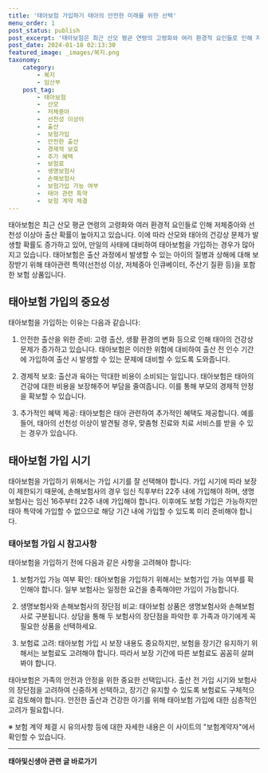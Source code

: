 ```yaml
---
title: '태아보험 가입하기 태아의 안전한 미래를 위한 선택'
menu_order: 1
post_status: publish
post_excerpt: '태아보험은 최근 산모 평균 연령의 고령화와 여러 환경적 요인들로 인해 저체중아와 선천성 이상아 출산 확률이 높아지고 있습니다. 이에 따라 산모와 태아의 건강상 문제가 발생할 확률도 증가하고 있어, 만일의 사태에 대비하여 태아보험을 가입하는 경우가 많아지고 있습니다. 태아보험은 출산 과정에서 발생할 수 있는 아이의 질병과 상해에 대해 보장받기 위해 태아관련 특약 선천성 이상, 저체중아 인큐베이터, 주산기 질환 등 을 포함한 보험 상품입니다.'
post_date: 2024-01-18 02:13:30
featured_image: _images/복지.png
taxonomy:
    category:
        - 복지
        - 임산부
    post_tag:
        - 태아보험
        -  산모
        -  저체중아
        -  선천성 이상아
        -  출산
        -  보험가입
        -  안전한 출산
        -  경제적 보호
        -  추가 혜택
        -  보험료
        -  생명보험사
        -  손해보험사
        -  보험가입 가능 여부
        -  태아 관련 특약
        -  보험 계약 체결
---
```



태아보험은 최근 산모 평균 연령의 고령화와 여러 환경적 요인들로 인해 저체중아와 선천성 이상아 출산 확률이 높아지고 있습니다. 이에 따라 산모와 태아의 건강상 문제가 발생할 확률도 증가하고 있어, 만일의 사태에 대비하여 태아보험을 가입하는 경우가 많아지고 있습니다. 태아보험은 출산 과정에서 발생할 수 있는 아이의 질병과 상해에 대해 보장받기 위해 태아관련 특약(선천성 이상, 저체중아 인큐베이터, 주산기 질환 등)을 포함한 보험 상품입니다.

## 태아보험 가입의 중요성

태아보험을 가입하는 이유는 다음과 같습니다:

1. 안전한 출산을 위한 준비: 고령 출산, 생활 환경의 변화 등으로 인해 태아의 건강상 문제가 증가하고 있습니다. 태아보험은 이러한 위험에 대비하여 출산 전 인수 기간에 가입하여 출산 시 발생할 수 있는 문제에 대비할 수 있도록 도와줍니다.

2. 경제적 보호: 출산과 육아는 막대한 비용이 소비되는 일입니다. 태아보험은 태아의 건강에 대한 비용을 보장해주어 부담을 줄여줍니다. 이를 통해 부모의 경제적 안정을 확보할 수 있습니다.

3. 추가적인 혜택 제공: 태아보험은 태아 관련하여 추가적인 혜택도 제공합니다. 예를 들어, 태아의 선천성 이상이 발견될 경우, 맞춤형 진료와 치료 서비스를 받을 수 있는 경우가 있습니다.

## 태아보험 가입 시기

태아보험을 가입하기 위해서는 가입 시기를 잘 선택해야 합니다. 가입 시기에 따라 보장이 제한되기 때문에, 손해보험사의 경우 임신 직후부터 22주 내에 가입해야 하며, 생명보험사는 임신 16주부터 22주 내에 가입해야 합니다. 이후에도 보험 가입은 가능하지만 태아 특약에 가입할 수 없으므로 해당 기간 내에 가입할 수 있도록 미리 준비해야 합니다.

### 태아보험 가입 시 참고사항

태아보험을 가입하기 전에 다음과 같은 사항을 고려해야 합니다:

1. 보험가입 가능 여부 확인: 태아보험을 가입하기 위해서는 보험가입 가능 여부를 확인해야 합니다. 일부 보험사는 일정한 요건을 충족해야만 가입이 가능합니다.

2. 생명보험사와 손해보험사의 장단점 비교: 태아보험 상품은 생명보험사와 손해보험사로 구분됩니다. 상담을 통해 두 보험사의 장단점을 파악한 후 가족과 아기에게 꼭 필요한 상품을 선택하세요.

3. 보험료 고려: 태아보험 가입 시 보장 내용도 중요하지만, 보험을 장기간 유지하기 위해서는 보험료도 고려해야 합니다. 따라서 보장 기간에 따른 보험료도 꼼꼼히 살펴봐야 합니다.

태아보험은 가족의 안전과 안정을 위한 중요한 선택입니다. 출산 전 가입 시기와 보험사의 장단점을 고려하여 신중하게 선택하고, 장기간 유지할 수 있도록 보험료도 구체적으로 검토해야 합니다. 안전한 출산과 건강한 아기를 위해 태아보험 가입에 대한 심층적인 고려가 필요합니다.

※ 보험 계약 체결 시 유의사항 등에 대한 자세한 내용은 이 사이트의 "보험계약자"에서 확인할 수 있습니다.

<!-- wp:separator -->
<hr class="wp-block-separator has-alpha-channel-opacity"/>
<!-- /wp:separator -->

<!-- wp:group {"backgroundColor":"base","layout":{"type":"constrained"}} -->
<div class="wp-block-group has-base-background-color has-background"><!-- wp:paragraph {"align":"center","fontSize":"medium"} -->
<p class="has-text-align-center has-large-font-size"><strong>태아및신생아 관련 글 바로가기</strong></p>
<!-- /wp:paragraph -->


<!-- wp:latest-posts
{"categories":[{"id":1496,"count":19,"description":"","link":"https://uknowlaw.com/category/%ed%83%9c%ec%95%84%eb%b0%8f%ec%8b%a0%ec%83%9d%ec%95%84/","name":"태아및신생아","slug":"태아및신생아","taxonomy":"category","parent":0,"meta":[],"_links":{"self":[{"href":"https://uknowlaw.com/wp-json/wp/v2/categories/1496"}],"collection":[{"href":"https://uknowlaw.com/wp-json/wp/v2/categories"}],"about":[{"href":"https://uknowlaw.com/wp-json/wp/v2/taxonomies/category"}],"wp:post_type":[{"href":"https://uknowlaw.com/wp-json/wp/v2/posts?categories=1496"}],"curies":[{"name":"wp","href":"https://api.w.org/{rel}","templated":true}]}}],"postsToShow":100,"excerptLength":28,"postLayout":"grid","columns":2,"featuredImageAlign":"left","featuredImageSizeSlug":"large","fontSize":"small"} /--></div>
<!-- /wp:group -->